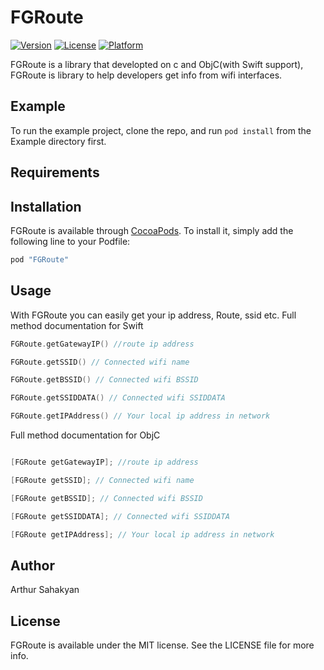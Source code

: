 # FGRoute

[![Version](https://img.shields.io/cocoapods/v/FGRoute.svg?style=flat)](http://cocoapods.org/pods/FGRoute)
[![License](https://img.shields.io/cocoapods/l/FGRoute.svg?style=flat)](http://cocoapods.org/pods/FGRoute)
[![Platform](https://img.shields.io/cocoapods/p/FGRoute.svg?style=flat)](http://cocoapods.org/pods/FGRoute)

FGRoute is a library that developted on c and ObjC(with Swift support), FGRoute is library to help developers get info from wifi interfaces.

## Example

To run the example project, clone the repo, and run `pod install` from the Example directory first.

## Requirements

## Installation

FGRoute is available through [CocoaPods](http://cocoapods.org). To install
it, simply add the following line to your Podfile:

```ruby
pod "FGRoute"
```

## Usage

With FGRoute you can easily get your ip address, Route, ssid etc.
Full method documentation for Swift

```swift
FGRoute.getGatewayIP() //route ip address

FGRoute.getSSID() // Connected wifi name

FGRoute.getBSSID() // Connected wifi BSSID

FGRoute.getSSIDDATA() // Connected wifi SSIDDATA

FGRoute.getIPAddress() // Your local ip address in network
```

Full method documentation for ObjC

```objective-c

[FGRoute getGatewayIP]; //route ip address

[FGRoute getSSID]; // Connected wifi name

[FGRoute getBSSID]; // Connected wifi BSSID

[FGRoute getSSIDDATA]; // Connected wifi SSIDDATA

[FGRoute getIPAddress]; // Your local ip address in network
```

## Author

Arthur Sahakyan

## License

FGRoute is available under the MIT license. See the LICENSE file for more info.
